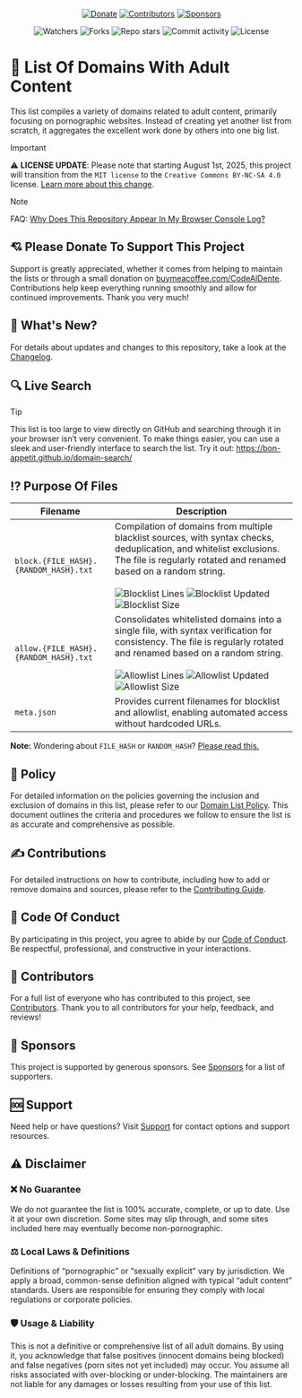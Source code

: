 <div align="center">

[![Donate](https://img.shields.io/badge/%F0%9F%92%98-Donate-null?style=flat&logo=buymeacoffee&logoColor=black&labelColor=white&color=firebrick)](https://buymeacoffee.com/CodeAlDente) [![Contributors](https://img.shields.io/badge/%F0%9F%91%A5-Contributors-null?style=flat&labelColor=white&color=purple)](https://github.com/Bon-Appetit/porn-domains/blob/main/docs/CONTRIBUTORS.md) [![Sponsors](https://img.shields.io/badge/%F0%9F%92%8E-Sponsors-null?style=flat&labelColor=white&color=blue)](https://github.com/Bon-Appetit/porn-domains/blob/main/docs/SPONSORS.md)

![Watchers](https://img.shields.io/github/watchers/Bon-Appetit/porn-domains?style=flat-square&logo=github&cacheSeconds=43200) ![Forks](https://img.shields.io/github/forks/Bon-Appetit/porn-domains?style=flat-square&logo=github&cacheSeconds=43200) ![Repo stars](https://img.shields.io/github/stars/Bon-Appetit/porn-domains?style=flat-square&logo=github&cacheSeconds=43200) ![Commit activity](https://img.shields.io/github/commit-activity/m/Bon-Appetit/porn-domains?style=flat-square&logo=github&cacheSeconds=43200) ![License](https://img.shields.io/github/license/Bon-Appetit/porn-domains?style=flat)

</div>

# 🔞 List Of Domains With Adult Content

This list compiles a variety of domains related to adult content, primarily focusing on pornographic websites. Instead of creating yet another list from scratch, it aggregates the excellent work done by others into one big list.

> [!IMPORTANT]
> ⚠️ **LICENSE UPDATE**: Please note that starting August 1st, 2025, this project will transition from the `MIT license` to the `Creative Commons BY-NC-SA 4.0` license. [Learn more about this change](https://github.com/Bon-Appetit/porn-domains/discussions/73).

> [!NOTE]
> FAQ: [Why Does This Repository Appear In My Browser Console Log?](https://github.com/Bon-Appetit/porn-domains/blob/main/docs/FAQ.md#why-does-this-repository-appear-in-my-browser-console-log)

## 💘 Please Donate To Support This Project

Support is greatly appreciated, whether it comes from helping to maintain the lists or through a small donation on [buymeacoffee.com/CodeAlDente](https://buymeacoffee.com/CodeAlDente). Contributions help keep everything running smoothly and allow for continued improvements. Thank you very much!

## 👀 What's New?

For details about updates and changes to this repository, take a look at the [Changelog](https://github.com/Bon-Appetit/porn-domains/blob/main/docs/CHANGELOG.md).

## 🔍 Live Search

> [!TIP]
> This list is too large to view directly on GitHub and searching through it in your browser isn’t very convenient. To make things easier, you can use a sleek and user-friendly interface to search the list. Try it out: https://bon-appetit.github.io/domain-search/

## ⁉️ Purpose Of Files

| **Filename** | **Description** |
|---|---|
| `block.{FILE_HASH}.{RANDOM_HASH}.txt` | Compilation of domains from multiple blacklist sources, with syntax checks, deduplication, and whitelist exclusions. The file is regularly rotated and renamed based on a random string. <br><br> ![Blocklist Lines](https://img.shields.io/badge/dynamic/json?url=https%3A%2F%2Fraw.githubusercontent.com%2FBon-Appetit%2Fporn-domains%2Frefs%2Fheads%2Fmain%2Fmeta.json&query=blocklist.lines&style=flat-square&label=Number%20of%20domains&labelColor=%23555555&color=%23007EC6&cacheSeconds=43200) ![Blocklist Updated](https://img.shields.io/badge/dynamic/json?url=https%3A%2F%2Fraw.githubusercontent.com%2FBon-Appetit%2Fporn-domains%2Frefs%2Fheads%2Fmain%2Fmeta.json&query=blocklist.updated&style=flat-square&label=Last%20update&labelColor=%23555555&color=%23007EC6&cacheSeconds=43200) ![Blocklist Size](https://img.shields.io/badge/dynamic/json?url=https%3A%2F%2Fraw.githubusercontent.com%2FBon-Appetit%2Fporn-domains%2Frefs%2Fheads%2Fmain%2Fmeta.json&query=blocklist.size&style=flat-square&label=Size%20in%20bytes&labelColor=%23555555&color=%23007EC6&cacheSeconds=43200) |
| `allow.{FILE_HASH}.{RANDOM_HASH}.txt` | Consolidates whitelisted domains into a single file, with syntax verification for consistency. The file is regularly rotated and renamed based on a random string. <br><br> ![Allowlist Lines](https://img.shields.io/badge/dynamic/json?url=https%3A%2F%2Fraw.githubusercontent.com%2FBon-Appetit%2Fporn-domains%2Frefs%2Fheads%2Fmain%2Fmeta.json&query=allowlist.lines&style=flat-square&label=Number%20of%20domains&labelColor=%23555555&color=%23007EC6&cacheSeconds=43200) ![Allowlist Updated](https://img.shields.io/badge/dynamic/json?url=https%3A%2F%2Fraw.githubusercontent.com%2FBon-Appetit%2Fporn-domains%2Frefs%2Fheads%2Fmain%2Fmeta.json&query=allowlist.updated&style=flat-square&label=Last%20update&labelColor=%23555555&color=%23007EC6&cacheSeconds=43200) ![Allowlist Size](https://img.shields.io/badge/dynamic/json?url=https%3A%2F%2Fraw.githubusercontent.com%2FBon-Appetit%2Fporn-domains%2Frefs%2Fheads%2Fmain%2Fmeta.json&query=allowlist.size&style=flat-square&label=Size%20in%20bytes&labelColor=%23555555&color=%23007EC6&cacheSeconds=43200) |
| `meta.json` | Provides current filenames for blocklist and allowlist, enabling automated access without hardcoded URLs. |

**Note:** Wondering about `FILE_HASH` or `RANDOM_HASH`? [Please read this.](https://github.com/Bon-Appetit/porn-domains/blob/main/docs/CHANGELOG.md#2025-06-20)

## 📜 Policy

For detailed information on the policies governing the inclusion and exclusion of domains in this list, please refer to our [Domain List Policy](https://github.com/Bon-Appetit/porn-domains/blob/main/docs/POLICY.md). This document outlines the criteria and procedures we follow to ensure the list is as accurate and comprehensive as possible.

## ✍️ Contributions

For detailed instructions on how to contribute, including how to add or remove domains and sources, please refer to the [Contributing Guide](https://github.com/Bon-Appetit/porn-domains/blob/main/docs/CONTRIBUTING.md).

## 🫶 Code Of Conduct

By participating in this project, you agree to abide by our [Code of Conduct](https://github.com/Bon-Appetit/porn-domains?tab=coc-ov-file). Be respectful, professional, and constructive in your interactions.

## 👥 Contributors

For a full list of everyone who has contributed to this project, see [Contributors](https://github.com/Bon-Appetit/porn-domains/blob/main/docs/CONTRIBUTORS.md). Thank you to all contributors for your help, feedback, and reviews!

## 💎 Sponsors

This project is supported by generous sponsors. See [Sponsors](https://github.com/Bon-Appetit/porn-domains/blob/main/docs/SPONSORS.md) for a list of supporters.

## 🆘 Support

Need help or have questions? Visit [Support](https://github.com/Bon-Appetit/porn-domains/blob/main/docs/SUPPORT.md) for contact options and support resources.

## ⚠️ Disclaimer

### ❌ No Guarantee

We do not guarantee the list is 100% accurate, complete, or up to date. Use it at your own discretion. Some sites may slip through, and some sites included here may eventually become non-pornographic.

### ⚖️ Local Laws & Definitions

Definitions of “pornographic” or “sexually explicit” vary by jurisdiction. We apply a broad, common-sense definition aligned with typical “adult content” standards. Users are responsible for ensuring they comply with local regulations or corporate policies.

### 🛡️ Usage & Liability

This is not a definitive or comprehensive list of all adult domains. By using it, you acknowledge that false positives (innocent domains being blocked) and false negatives (porn sites not yet included) may occur. You assume all risks associated with over-blocking or under-blocking. The maintainers are not liable for any damages or losses resulting from your use of this list.
